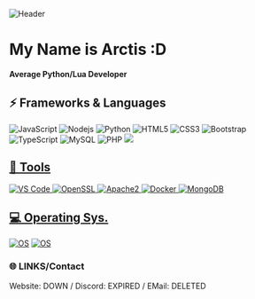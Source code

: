 ![Header](https://raw.githubusercontent.com/Arctistiament25/Arctistiament25/main/content/header.png)

# My Name is Arctis :D
**Average Python/Lua Developer**

## ⚡ Frameworks & Languages
![JavaScript](https://img.shields.io/badge/-JavaScript-black?style=flat-square&logo=javascript)
![Nodejs](https://img.shields.io/badge/-Nodejs-black?style=flat-square&logo=Node.js)
![Python](https://img.shields.io/badge/-Python-black?style=flat-square&logo=Python)
![HTML5](https://img.shields.io/badge/-HTML5-E34F26?style=flat-square&logo=html5&logoColor=white)
![CSS3](https://img.shields.io/badge/-CSS3-1572B6?style=flat-square&logo=css3)
![Bootstrap](https://img.shields.io/badge/-Bootstrap-563D7C?style=flat-square&logo=bootstrap)
![TypeScript](https://img.shields.io/badge/-TypeScript-007ACC?style=flat-square&logo=typescript)
![MySQL](https://img.shields.io/badge/-MySQL-black?style=flat-square&logo=mysql)
![PHP](https://img.shields.io/badge/PHP-black?style=flat-square&logo=php)
<a href="#"><img src="https://img.shields.io/badge/-Lua-darkblue?style=flat-square&logo=lua">

## 🔨 Tools
![VS Code](https://img.shields.io/badge/-VS%20Code-007ACC?style=flat-square&logo=visual-studio-code)
![OpenSSL](https://img.shields.io/badge/OpenSSL-black?style=flat-square&logo=openssl)
![Apache2](https://img.shields.io/badge/Apache2-black?style=flat-square&logo=apache)
![Docker](https://img.shields.io/badge/-Docker-black?style=flat-square&logo=docker)
![MongoDB](https://img.shields.io/badge/-MongoDB-black?style=flat-square&logo=mongodb)

## 💻 Operating Sys.
[![OS](https://img.shields.io/badge/OS-macOS-informational?style=flat-square&logo=apple&logoColor=white)](https://en.wikipedia.org/wiki/MacOS)
[![OS](https://img.shields.io/badge/OS-Linux-informational?style=flat-square&logo=linux&logoColor=white)](https://en.wikipedia.org/wiki/Linux)


### 🌐 LINKS/Contact
Website: DOWN
/
Discord: EXPIRED
/
EMail: DELETED
